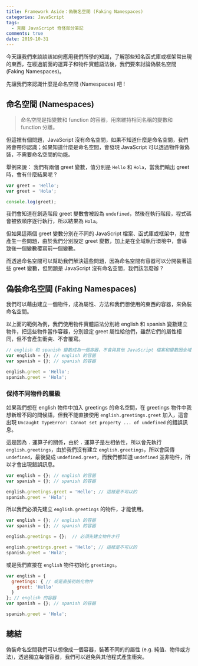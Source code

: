 ```yaml
---
title: Framework Aside：偽裝名空間 (Faking Namespaces)
categories: JavaScript
tags:
  - 克服 JavaScript 奇怪部分筆記
comments: true
date: 2019-10-31
---
```

今天讓我們來談談該如何應用我們所學的知識，了解那些知名函式庫或框架常出現的東西，在經過前面的運算子和物件實體語法後，我們要來討論偽裝名空間 (Faking Namespaces)。

先讓我們來認識什麼是命名空間 (Namespaces) 吧 !

## 命名空間 (Namespaces)
> 命名空間是指變數和 function 的容器，用來維持相同名稱的變數和 function 分離。

但這裡有個問題，JavaScript 沒有命名空間，如果不知道什麼是命名空間，我們將會帶你認識；如果知道什麼是命名空間，會發現 JavaScript 可以透過物件做偽裝，不需要命名空間的功能。

舉例來說：
我們有兩個 greet 變數，值分別是 `Hello` 和 `Hola`，當我們輸出 greet 時，會有什麼結果呢 ?

``` JavaScript
var greet = 'Hello';
var greet = 'Hola';

console.log(greet);
```

我們會知道在創造階段 greet 變數會被設為 `undefined`，然後在執行階段，程式碼會被依順序逐行執行，所以結果為 `Hola`。

但如果這兩個 greet 變數分別在不同的 JavaScript 檔案、函式庫或框架中，就會產生一些問題，由於我們分別設定 greet 變數，加上是在全域執行環境中，會導致後一個變數覆寫前一個變數。

而透過命名空間可以幫助我們解決這些問題，因為命名空間有容器可以分開裝著這些 greet 變數，但問題是 JavaScript 沒有命名空間，我們該怎麼辦 ?

## 偽裝命名空間 (Faking Namespaces)
我們可以藉由建立一個物件，成為屬性、方法和我們想使用的東西的容器，來偽裝命名空間。

以上面的範例為例，我們使用物件實體語法分別給 english 和 spanish 變數建立物件，把這些物件當作容器，分別設定 greet 屬性給他們，雖然它們的屬性相同，但不會產生衝突、不會覆寫。

``` JavaScript
// english 和 spanish 變數成為一個容器，不會與其他 JavaScript 檔案和變數因全域命名空間而產生衝突
var english = {}; // english 的容器
var spanish = {}; // spanish 的容器

english.greet = 'Hello';
spanish.greet = 'Hola';
```

### 保持不同物件的層級
如果我們想在 english 物件中加入 greetings 的命名空間，在 greetings 物件中我想新增不同的問候語，但我不能直接使用 `english.greetings.greet` 加入，這會出現 `Uncaught TypeError: Cannot set property ... of undefined` 的錯誤訊息。

這是因為 `.` 運算子的關係，由於 `.` 運算子是左相依性，所以會先執行 `english.greetings`，由於我們沒有建立 `english.greetings`，所以會回傳 `undefined`，最後變成 `undefined.greet`，而我們都知道 `undefined` 並非物件，所以才會出現錯誤訊息。

``` JavaScript
var english = {}; // english 的容器
var spanish = {}; // spanish 的容器

english.greetings.greet = 'Hello'; // 這樣是不可以的
spanish.greet = 'Hola';
```

所以我們必須先建立 `english.greetings` 的物件，才能使用。

``` JavaScript
var english = {}; // english 的容器
var spanish = {}; // spanish 的容器

english.greetings = {};  // 必須先建立物件才行

english.greetings.greet = 'Hello'; // 這樣是不可以的
spanish.greet = 'Hola';
```

或是我們直接在 `english` 物件初始化 `greetings`。
``` JavaScript
var english = {
  greetings: { // 或是直接初始化物件
    greet: 'Hello'
  }
}; // english 的容器
var spanish = {}; // spanish 的容器

spanish.greet = 'Hola';
```

## 總結
偽裝命名空間我們可以想像成一個容器，裝著不同的的屬性 (e.g. 純值、物件或方法)，透過獨立每個容器，我們可以避免與其他程式產生衝突。
